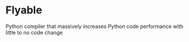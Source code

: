 # Flyable
Python compiler that massively increases Python code performance with little to no code change
